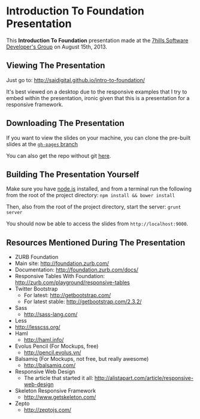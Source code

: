 # Introduction To Foundation Presentation

This **Introduction To Foundation** presentation made at the [7hills Software Developer's Group](http://www.meetup.com/Maker-Cities-Northwest-GA/events/qdgzlgyrmbzb/) on August 15th, 2013.

## Viewing The Presentation

Just go to: http://saidigital.github.io/intro-to-foundation/

It's best viewed on a desktop due to the responsive examples that I try to embed within the presentation, ironic given that this is a presentation for a responsive framework.

## Downloading The Presentation

If you want to view the slides on your machine, you can clone the pre-built slides at the [`gh-pages` branch](https://github.com/saidigital/intro-to-foundation/tree/gh-pages)

You can also get the repo without git [here](https://github.com/saidigital/intro-to-foundation/archive/gh-pages.zip).

## Building The Presentation Yourself

Make sure you have [node.js](http://nodejs.org/download/) installed, and from a terminal run the following from the root of the project directory: `npm install && bower install`

Then, also from the root of the project directory, start the server: `grunt server`

You should now be able to access the slides from `http://localhost:9000`.

## Resources Mentioned During The Presentation

* ZURB Foundation
 * Main site: http://foundation.zurb.com/
 * Documentation: http://foundation.zurb.com/docs/
 * Responsive Tables With Foundation: http://zurb.com/playground/responsive-tables
* Twitter Bootstrap
  * For latest: http://getbootstrap.com/
  * For latest stable: http://getbootstrap.com/2.3.2/
* Sass
  * http://sass-lang.com/
* Less
 * http://lesscss.org/
* Haml
  * http://haml.info/
* Evolus Pencil (For Mockups, free)
  * http://pencil.evolus.vn/
* Balsamiq (For Mockups, not free, but really awesome)
  * http://balsamiq.com/
* Responsive Web Design
  * The article that started it all: http://alistapart.com/article/responsive-web-design
* Skeleton Responsive Framework
  * http://www.getskeleton.com/
* Zepto
  * http://zeptojs.com/
